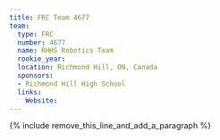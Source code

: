 ```yaml
---
title: FRC Team 4677
team:
  type: FRC
  number: 4677
  name: RHHS Robotics Team
  rookie_year:
  location: Richmond Hill, ON, Canada
  sponsors:
  - Richmond Hill High School
  links:
    Website:
---
```


{% include remove_this_line_and_add_a_paragraph %}